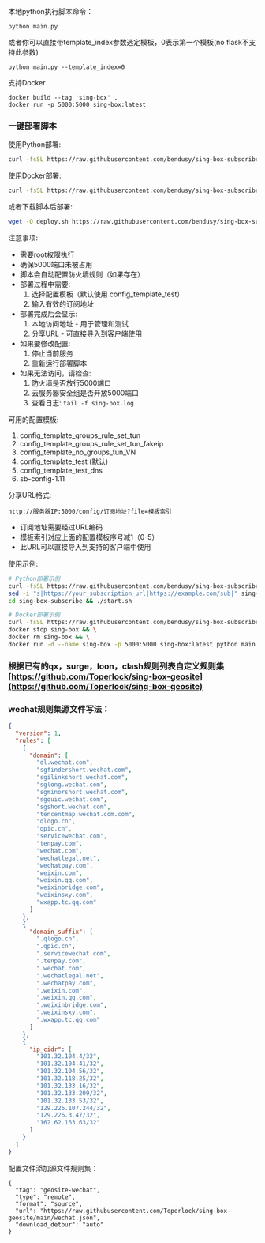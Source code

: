 本地python执行脚本命令：

```
python main.py
```

或者你可以直接带template_index参数选定模板，0表示第一个模板(no flask不支持此参数)

```
python main.py --template_index=0
```

支持Docker

```
docker build --tag 'sing-box' .
docker run -p 5000:5000 sing-box:latest
```

### 一键部署脚本

使用Python部署:
```bash
curl -fsSL https://raw.githubusercontent.com/bendusy/sing-box-subscribe/main/deploy.sh | bash -s python
```

使用Docker部署:
```bash
curl -fsSL https://raw.githubusercontent.com/bendusy/sing-box-subscribe/main/deploy.sh | bash -s docker
```

或者下载脚本后部署:
```bash
wget -O deploy.sh https://raw.githubusercontent.com/bendusy/sing-box-subscribe/main/deploy.sh && chmod +x deploy.sh && ./deploy.sh
```

注意事项:
- 需要root权限执行
- 确保5000端口未被占用
- 脚本会自动配置防火墙规则（如果存在）
- 部署过程中需要:
  1. 选择配置模板（默认使用 config_template_test）
  2. 输入有效的订阅地址
- 部署完成后会显示:
  1. 本地访问地址 - 用于管理和测试
  2. 分享URL - 可直接导入到客户端使用
- 如果要修改配置:
  1. 停止当前服务
  2. 重新运行部署脚本
- 如果无法访问，请检查:
  1. 防火墙是否放行5000端口
  2. 云服务器安全组是否开放5000端口
  3. 查看日志: `tail -f sing-box.log`

可用的配置模板:
1. config_template_groups_rule_set_tun
2. config_template_groups_rule_set_tun_fakeip
3. config_template_no_groups_tun_VN
4. config_template_test (默认)
5. config_template_test_dns
6. sb-config-1.11

分享URL格式:
```
http://服务器IP:5000/config/订阅地址?file=模板索引
```
- 订阅地址需要经过URL编码
- 模板索引对应上面的配置模板序号减1（0-5）
- 此URL可以直接导入到支持的客户端中使用

使用示例:
```bash
# Python部署示例
curl -fsSL https://raw.githubusercontent.com/bendusy/sing-box-subscribe/main/deploy.sh | bash -s python && \
sed -i "s|https://your_subscription_url|https://example.com/sub|" sing-box-subscribe/start.sh && \
cd sing-box-subscribe && ./start.sh

# Docker部署示例
curl -fsSL https://raw.githubusercontent.com/bendusy/sing-box-subscribe/main/deploy.sh | bash -s docker && \
docker stop sing-box && \
docker rm sing-box && \
docker run -d --name sing-box -p 5000:5000 sing-box:latest python main.py --template_index=3 "https://example.com/sub"
```

### 根据已有的qx，surge，loon，clash规则列表自定义规则集[https://github.com/Toperlock/sing-box-geosite](https://github.com/Toperlock/sing-box-geosite)

### wechat规则集源文件写法：
```json
{
  "version": 1,
  "rules": [
    {
      "domain": [
        "dl.wechat.com",
        "sgfindershort.wechat.com",
        "sgilinkshort.wechat.com",
        "sglong.wechat.com",
        "sgminorshort.wechat.com",
        "sgquic.wechat.com",
        "sgshort.wechat.com",
        "tencentmap.wechat.com.com",
        "qlogo.cn",
        "qpic.cn",
        "servicewechat.com",
        "tenpay.com",
        "wechat.com",
        "wechatlegal.net",
        "wechatpay.com",
        "weixin.com",
        "weixin.qq.com",
        "weixinbridge.com",
        "weixinsxy.com",
        "wxapp.tc.qq.com"
      ]
    },
    {
      "domain_suffix": [
        ".qlogo.cn",
        ".qpic.cn",
        ".servicewechat.com",
        ".tenpay.com",
        ".wechat.com",
        ".wechatlegal.net",
        ".wechatpay.com",
        ".weixin.com",
        ".weixin.qq.com",
        ".weixinbridge.com",
        ".weixinsxy.com",
        ".wxapp.tc.qq.com"
      ]
    },
    {
      "ip_cidr": [
        "101.32.104.4/32",
        "101.32.104.41/32",
        "101.32.104.56/32",
        "101.32.118.25/32",
        "101.32.133.16/32",
        "101.32.133.209/32",
        "101.32.133.53/32",
        "129.226.107.244/32",
        "129.226.3.47/32",
        "162.62.163.63/32"
      ]
    }
  ]
}
```
配置文件添加源文件规则集：
```
{
  "tag": "geosite-wechat",
  "type": "remote",
  "format": "source",
  "url": "https://raw.githubusercontent.com/Toperlock/sing-box-geosite/main/wechat.json",
  "download_detour": "auto"
}
```

